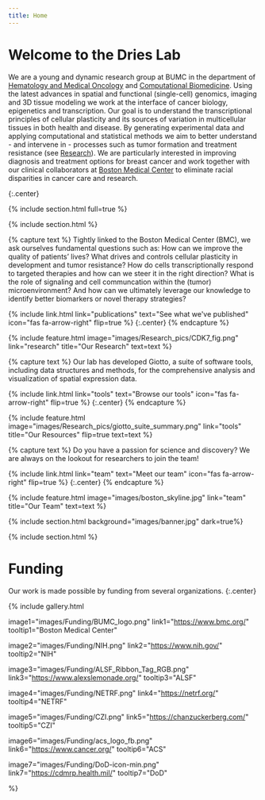 ```yaml
---
title: Home
---
```


# Welcome to the Dries Lab

We are a young and dynamic research group at BUMC in the department of [Hematology and Medical Oncology](https://www.bumc.bu.edu/hematology/) and [Computational Biomedicine](https://www.bumc.bu.edu/compbiomed/). Using the latest advances in spatial and functional (single-cell) genomics, imaging and 3D tissue modeling we work at the interface of cancer biology, epigenetics and transcription. Our goal is to understand the transcriptional principles of cellular plasticity and its sources of variation in multicellular tissues in both health and disease. By generating experimental data and applying computational and statistical methods we aim to better understand - and intervene in - processes such as tumor formation and treatment resistance (see [Research](https://emmakelley.github.io/testsite/research/)). We are particularly interested in improving diagnosis and treatment options for breast cancer and work together with our clinical collaborators at [Boston Medical Center](https://www.bmc.org/) to eliminate racial disparities in cancer care and research.

{:.center}

{% include section.html full=true %}

{% include section.html %}


{% capture text %}
Tightly linked to the Boston Medical Center (BMC), we ask ourselves fundamental questions such as: How can we improve the quality of patients’ lives? What drives and controls cellular plasticity in development and tumor resistance? How do cells transcriptionally respond to targeted therapies and how can we steer it in the right direction? What is the role of signaling and cell communcation within the (tumor) microenvironment? And how can we ultimately leverage our knowledge to identify better biomarkers or novel therapy strategies?

{%
  include link.html
  link="publications"
  text="See what we've published"
  icon="fas fa-arrow-right"
  flip=true
%}
{:.center}
{% endcapture %}

{%
  include feature.html
  image="images/Research_pics/CDK7_fig.png"
  link="research"
  title="Our Research"
  text=text
%}

{% capture text %}
Our lab has developed Giotto, a suite of software tools, including data structures and methods, for the comprehensive analysis and visualization of spatial expression data.

{%
  include link.html
  link="tools"
  text="Browse our tools"
  icon="fas fa-arrow-right"
  flip=true
%}
{:.center}
{% endcapture %}

{%
  include feature.html
  image="images/Research_pics/giotto_suite_summary.png"
  link="tools"
  title="Our Resources"
  flip=true
  text=text
%}

{% capture text %}
Do you have a passion for science and discovery? We are always on the lookout for researchers to join the team!

{%
  include link.html
  link="team"
  text="Meet our team"
  icon="fas fa-arrow-right"
  flip=true
%}
{:.center}
{% endcapture %}

{%
  include feature.html
  image="images/boston_skyline.jpg"
  link="team"
  title="Our Team"
  text=text
%}




{% include section.html background="images/banner.jpg" dark=true%}

{% include section.html %}

# Funding

Our work is made possible by funding from several organizations.
{:.center}

{%
  include gallery.html

  image1="images/Funding/BUMC_logo.png"
  link1="https://www.bmc.org/"
  tooltip1="Boston Medical Center"

  image2="images/Funding/NIH.png"
  link2="https://www.nih.gov/"
  tooltip2="NIH"
  
  image3="images/Funding/ALSF_Ribbon_Tag_RGB.png"
  link3="https://www.alexslemonade.org/"
  tooltip3="ALSF"
  
  image4="images/Funding/NETRF.png"
  link4="https://netrf.org/"
  tooltip4="NETRF"
  
  image5="images/Funding/CZI.png"
  link5="https://chanzuckerberg.com/"
  tooltip5="CZI"

  image6="images/Funding/acs_logo_fb.png"
  link6="https://www.cancer.org/"
  tooltip6="ACS"

  image7="images/Funding/DoD-icon-min.png"
  link7="https://cdmrp.health.mil/"
  tooltip7="DoD"

%}



